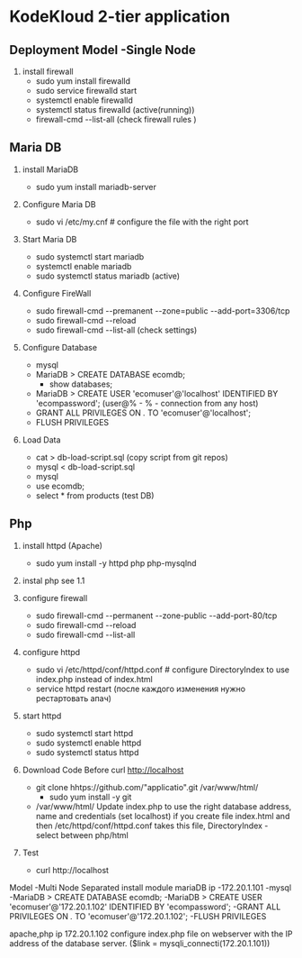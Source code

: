 # KodeKloud 2-tier application

## Deployment Model -Single Node

1. install firewall
   * sudo yum install firewalld
   * sudo service firewalld start
   * systemctl enable firewalld
   * systemctl status firewalld (active(running))
   * firewall-cmd --list-all (check firewall rules )

## Maria DB

1. install MariaDB
   * sudo yum install mariadb-server

2. Configure Maria DB
   * sudo vi /etc/my.cnf # configure the file with the right port

3. Start Maria DB
   * sudo systemctl start mariadb
   * systemctl enable mariadb
   * sudo systemctl status mariadb (active)

4. Configure FireWall
   * sudo firewall-cmd --premanent --zone=public --add-port=3306/tcp
   * sudo firewall-cmd --reload
   * sudo firewall-cmd --list-all (check settings)

5. Configure Database
   * mysql
   * MariaDB > CREATE DATABASE ecomdb;
      * show databases;
   * MariaDB > CREATE USER 'ecomuser'@'localhost' IDENTIFIED BY 'ecompassword'; (user@% - % - connection from any host)
   * GRANT ALL PRIVILEGES ON _._ TO 'ecomuser'@'localhost';
   * FLUSH PRIVILEGES

6. Load Data
   * cat > db-load-script.sql (copy script from git repos)
   * mysql < db-load-script.sql
   * mysql
   * use ecomdb;
   * select * from products (test DB)

## Php

1. install httpd (Apache)
   * sudo yum install -y httpd php php-mysqlnd
2. instal php see 1.1

3. configure firewall
   * sudo firewall-cmd --permanent --zone-public --add-port-80/tcp
   * sudo firewall-cmd --reload
   * sudo firewall-cmd --list-all

4. configure httpd
   * sudo vi /etc/httpd/conf/httpd.conf # configure DirectoryIndex to use index.php instead of index.html
   * service httpd restart (после каждого изменения нужно рестартовать апач)

5. start httpd
   * sudo systemctl start httpd
   * sudo systemctl enable httpd
   * sudo systemctl status httpd

6. Download Code
 Before curl <http://localhost>
   * git clone hhtps://github.com/"applicatio".git /var/www/html/
      * sudo yum install -y git
   * /var/www/html/ Update index.php to use the right database address, name and credentials (set localhost) if you create file index.html and then /etc/httpd/conf/httpd.conf takes this file, DirectoryIndex - select between php/html

7. Test
   * curl http://localhost

Model -Multi Node
Separated install module
mariaDB ip -172.20.1.101
-mysql
-MariaDB > CREATE DATABASE ecomdb;
-MariaDB > CREATE USER 'ecomuser'@'172.20.1.102' IDENTIFIED BY 'ecompassword';
-GRANT ALL PRIVILEGES ON _._ TO 'ecomuser'@'172.20.1.102';
-FLUSH PRIVILEGES

apache,php ip 172.20.1.102
configure index.php file on webserver with the IP address of the database server. ($link = mysqli_connecti(172.20.1.101))
